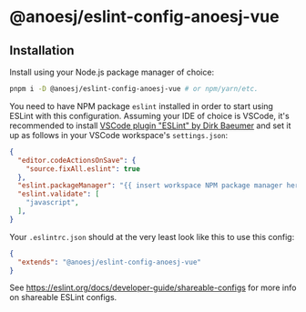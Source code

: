 # @anoesj/eslint-config-anoesj-vue
## Installation
Install using your Node.js package manager of choice:
```bash
pnpm i -D @anoesj/eslint-config-anoesj-vue # or npm/yarn/etc.
```

You need to have NPM package `eslint` installed in order to start using ESLint with this configuration. Assuming your IDE of choice is VSCode, it's recommended to install [VSCode plugin "ESLint" by Dirk Baeumer](https://marketplace.visualstudio.com/items?itemName=dbaeumer.vscode-eslint) and set it up as follows in your VSCode workspace's `settings.json`:
```json
{
  "editor.codeActionsOnSave": {
    "source.fixAll.eslint": true
  },
  "eslint.packageManager": "{{ insert workspace NPM package manager here }}",
  "eslint.validate": [
    "javascript",
  ],
}
```

Your `.eslintrc.json` should at the very least look like this to use this config:
```json
{
  "extends": "@anoesj/eslint-config-anoesj-vue"
}
```

See https://eslint.org/docs/developer-guide/shareable-configs for more info on shareable ESLint configs.